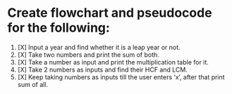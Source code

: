 # Create flowchart and pseudocode for the following:

1. [X] Input a year and find whether it is a leap year or not.
2. [X] Take two numbers and print the sum of both.
3. [X] Take a number as input and print the multiplication table for it.
4. [X] Take 2 numbers as inputs and find their HCF and LCM.
5. [X] Keep taking numbers as inputs till the user enters ‘x’, after that print sum of all.
